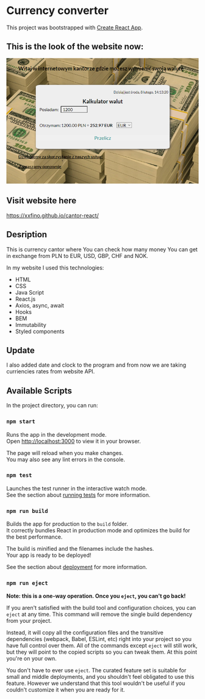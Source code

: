 # Currency converter 

This project was bootstrapped with [Create React App](https://github.com/facebook/create-react-app).

## This is the look of the website now:
![Sample](public/pagePhoto.png)

## Visit website here
https://xxfino.github.io/cantor-react/

## Desription
This is currency cantor where You can check how many money You can get in exchange from PLN to EUR, USD, GBP, CHF and NOK.

In my website I used this technologies:

- HTML
- CSS
- Java Script
- React.js
- Axios, async, await
- Hooks
- BEM
- Immutability
- Styled components

## Update
I also added date and clock to the program and from now we are taking curriencies rates from website API. 

## Available Scripts

In the project directory, you can run:

### `npm start`

Runs the app in the development mode.\
Open [http://localhost:3000](http://localhost:3000) to view it in your browser.

The page will reload when you make changes.\
You may also see any lint errors in the console.

### `npm test`

Launches the test runner in the interactive watch mode.\
See the section about [running tests](https://facebook.github.io/create-react-app/docs/running-tests) for more information.

### `npm run build`

Builds the app for production to the `build` folder.\
It correctly bundles React in production mode and optimizes the build for the best performance.

The build is minified and the filenames include the hashes.\
Your app is ready to be deployed!

See the section about [deployment](https://facebook.github.io/create-react-app/docs/deployment) for more information.

### `npm run eject`

**Note: this is a one-way operation. Once you `eject`, you can't go back!**

If you aren't satisfied with the build tool and configuration choices, you can `eject` at any time. This command will remove the single build dependency from your project.

Instead, it will copy all the configuration files and the transitive dependencies (webpack, Babel, ESLint, etc) right into your project so you have full control over them. All of the commands except `eject` will still work, but they will point to the copied scripts so you can tweak them. At this point you're on your own.

You don't have to ever use `eject`. The curated feature set is suitable for small and middle deployments, and you shouldn't feel obligated to use this feature. However we understand that this tool wouldn't be useful if you couldn't customize it when you are ready for it.
